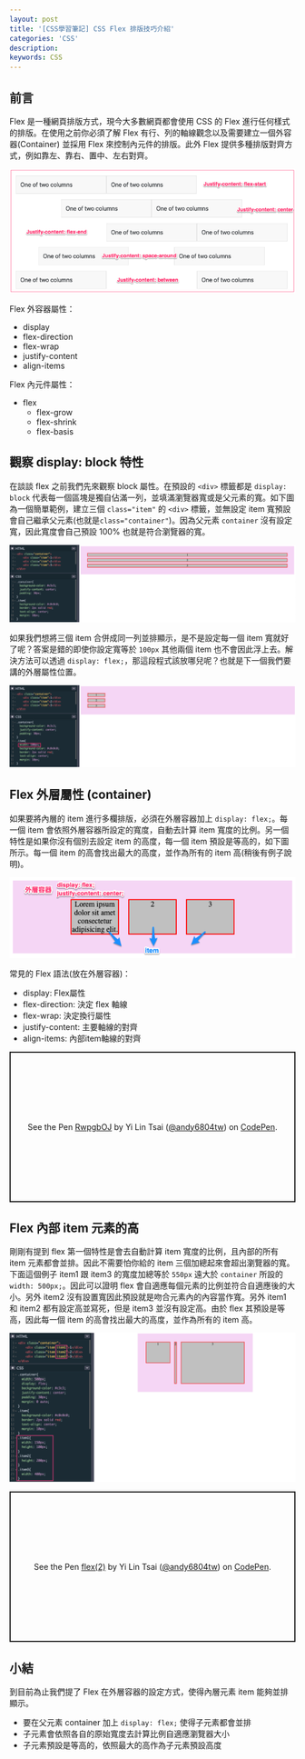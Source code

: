 ```yaml
---
layout: post
title: '[CSS學習筆記] CSS Flex 排版技巧介紹'
categories: 'CSS'
description: 
keywords: CSS
---
```


## 前言
Flex 是一種網頁排版方式，現今大多數網頁都會使用 CSS 的 Flex 進行任何樣式的排版。在使用之前你必須了解 Flex 有行、列的軸線觀念以及需要建立一個外容器(Container) 並採用 Flex 來控制內元件的排版。此外  Flex 提供多種排版對齊方式，例如靠左、靠右、置中、左右對齊。

![](/images/posts/css/2021/img1100526-1.png)

Flex 外容器屬性：
- display
- flex-direction
- flex-wrap
- justify-content
- align-items

Flex 內元件屬性：
- flex
  - flex-grow
  - flex-shrink
  - flex-basis

## 觀察 display: block 特性
在談談 flex 之前我們先來觀察 block 屬性。在預設的 `<div>` 標籤都是 `display: block` 代表每一個區塊是獨自佔滿一列，並填滿瀏覽器寬或是父元素的寬。如下圖為一個簡單範例，建立三個 `class="item"` 的 `<div>` 標籤，並無設定 item 寬預設會自己繼承父元素(也就是`class="container"`)。因為父元素 `container` 沒有設定寬，因此寬度會自己預設 100% 也就是符合瀏覽器的寬。

![](/images/posts/css/2021/img1100526-3.png)

如果我們想將三個 item 合併成同一列並排顯示，是不是設定每一個 item 寬就好了呢？答案是錯的即使你設定寬等於 `100px` 其他兩個 item 也不會因此浮上去。解決方法可以透過 `display: flex;`，那這段程式該放哪兒呢？也就是下一個我們要講的外層屬性位置。

![](/images/posts/css/2021/img1100526-4.png)

## Flex 外層屬性 (container)
如果要將內層的 item 進行多欄排版，必須在外層容器加上 `display: flex;`。每一個 item 會依照外層容器所設定的寬度，自動去計算 item 寬度的比例。另一個特性是如果你沒有個別去設定 item 的高度，每一個 item 預設是等高的，如下圖所示。每一個 item 的高會找出最大的高度，並作為所有的 item 高(稍後有例子說明)。

![](/images/posts/css/2021/img1100526-2.png)


常見的 Flex 語法(放在外層容器)：
- display: Flex屬性
- flex-direction: 決定 flex 軸線
- flex-wrap: 決定換行屬性
- justify-content: 主要軸線的對齊
- align-items: 內部item軸線的對齊

<p class="codepen" data-height="265" data-theme-id="dark" data-default-tab="css,result" data-user="andy6804tw" data-slug-hash="RwpgbOJ" style="height: 265px; box-sizing: border-box; display: flex; align-items: center; justify-content: center; border: 2px solid; margin: 1em 0; padding: 1em;" data-pen-title="RwpgbOJ">
  <span>See the Pen <a href="https://codepen.io/andy6804tw/pen/RwpgbOJ">
  RwpgbOJ</a> by Yi Lin Tsai  (<a href="https://codepen.io/andy6804tw">@andy6804tw</a>)
  on <a href="https://codepen.io">CodePen</a>.</span>
</p>
<script async src="https://cpwebassets.codepen.io/assets/embed/ei.js"></script>


## Flex 內部 item 元素的高
剛剛有提到 flex 第一個特性是會去自動計算 item 寬度的比例，且內部的所有 item 元素都會並排。因此不需要怕你給的 item 三個加總起來會超出瀏覽器的寬。下面這個例子 item1 跟 item3 的寬度加總等於 `550px` 遠大於 `container` 所設的 `width: 500px;`。因此可以證明 flex 會自適應每個元素的比例並符合自適應後的大小。另外 item2 沒有設置寬因此預設就是吻合元素內的內容當作寬。另外 item1 和 item2 都有設定高並寫死，但是 item3 並沒有設定高。由於 flex 其預設是等高，因此每一個 item 的高會找出最大的高度，並作為所有的 item 高。

![](/images/posts/css/2021/img1100526-5.png)

<p class="codepen" data-height="265" data-theme-id="dark" data-default-tab="css,result" data-user="andy6804tw" data-slug-hash="LYWLJeK" style="height: 265px; box-sizing: border-box; display: flex; align-items: center; justify-content: center; border: 2px solid; margin: 1em 0; padding: 1em;" data-pen-title="flex(2)">
  <span>See the Pen <a href="https://codepen.io/andy6804tw/pen/LYWLJeK">
  flex(2)</a> by Yi Lin Tsai  (<a href="https://codepen.io/andy6804tw">@andy6804tw</a>)
  on <a href="https://codepen.io">CodePen</a>.</span>
</p>
<script async src="https://cpwebassets.codepen.io/assets/embed/ei.js"></script>

## 小結
到目前為止我們提了 Flex 在外層容器的設定方式，使得內層元素 item 能夠並排顯示。

- 要在父元素 container 加上 `display: flex;` 使得子元素都會並排
- 子元素會依照各自的原始寬度去計算比例自適應瀏覽器大小
- 子元素預設是等高的，依照最大的高作為子元素預設高度